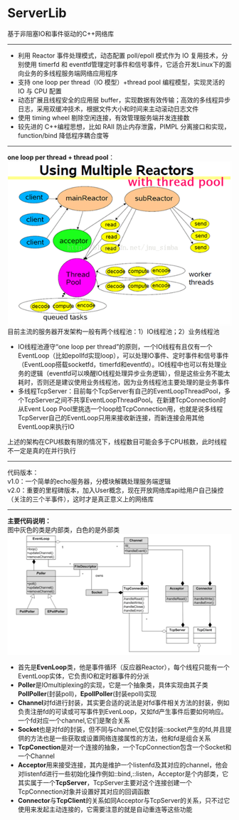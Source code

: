 # ServerLib
基于非阻塞IO和事件驱动的C++网络库
****
* 利用 Reactor 事件处理模式，动态配置 poll/epoll 模式作为 IO 复用技术，分别使用 timerfd 和 eventfd管理定时事件和信号事件，它适合开发Linux下的面向业务的多线程服务端网络应用程序  
* 支持 one loop per thread（IO 模型）+thread pool 编程模型，实现灵活的 IO 与 CPU 配置  
* 动态扩展且线程安全的应用层 buffer，实现数据有效传输；高效的多线程异步日志，采用双缓冲技术，根据文件大小和时间来主动滚动日志文件  
* 使用 timing wheel 剔除空闲连接，有效管理服务端并发连接数  
* 较先进的 C++编程思想，比如 RAII 防止内存泄露，PIMPL 分离接口和实现，function/bind 降低程序耦合度等  
****
**one loop per thread + thread pool**：  
![image](https://github.com/CYouth/ServerLib/blob/master/image/reactor.png)  
目前主流的服务器开发架构一般有两个线程池：1）IO线程池；2）业务线程池  
* IO线程池遵守“one loop per thread”的原则，一个IO线程有且仅有一个EventLoop（比如epollfd实现loop），可以处理IO事件、定时事件和信号事件（EventLoop搭载socketfd，timerfd和eventfd）。IO线程中也可以有处理业务的逻辑（eventfd可以唤醒IO线程处理异步业务逻辑），但是这些业务不能太耗时，否则还是建议使用业务线程池，因为业务线程池主要处理的是业务事件  
* 多线程TcpServer：目前每个TcpServer有自己的EventLoopThreadPool，多个TcpServer之间不共享EventLoopThreadPool。在新建TcpConnection时从Event Loop Pool里挑选一个loop给TcpConnection用，也就是说多线程TcpServer自己的EventLoop只用来接收新连接，而新连接会用其他EventLoop来执行IO  
  
上述的架构在CPU核数有限的情况下，线程数目可能会多于CPU核数，此时线程不一定是真的在并行执行  
****
代码版本：  
v1.0：一个简单的echo服务器，分模块解耦处理服务端逻辑  
v2.0：重要的里程碑版本，加入User概念，现在开放网络库api给用户自己操控（关注的三个半事件），这时才是真正意义上的网络库  
****
**主要代码说明：**  
图中灰色的类是内部类，白色的是外部类  
![image](https://github.com/CYouth/ServerLib/blob/master/image/class.png)  
* 首先是**EvenLoop**类，他是事件循环（反应器Reactor），每个线程只能有一个EventLoop实体，它负责IO和定时器事件的分派  
* **Poller**是IOmultiplexing的实现，它是一个抽象类，具体实现由其子类**PollPoller**(封装poll)，**EpollPoller**(封装epoll)实现  
* **Channel**对fd进行封装，其实更合适的说法是对fd事件相关方法的封装，例如负责注册fd的可读或可写事件到EvenLoop，又如fd产生事件后要如何响应。一个fd对应一个channel,它们是聚合关系  
* **Socket**也是对fd的封装，但不同与channel,它仅封装::socket产生的fd,并且提供的方法也是一些获取或设置网络连接属性的方法，他和fd是组合关系  
* **TcpConection**是对一个连接的抽象，一个TcpConnection包含一个Socket和一个Channel  
* **Acceptor**用来接受连接，其内是维护一个listenfd及其对应的channel，他会对listenfd进行一些初始化操作例如::bind,::listen，Acceptor是个内部类，它其实属于一个**TcpServer**，TcpServer主要对这个连接创建一个TcpConnection对象并设置好其对应的回调函数  
* **Connector**与**TcpClient**的关系如同Acceptor与TcpServer的关系，只不过它使用来发起主动连接的，它需要注意的就是自动重连等这些功能  



